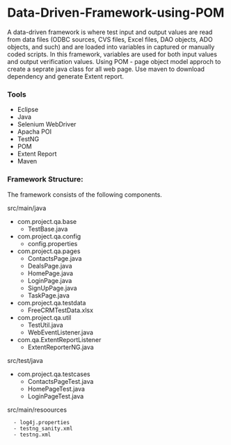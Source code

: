# Data-Driven-Framework-using-POM
A data-driven framework is where test input and output values are read from data files (ODBC sources, CVS files, Excel files, DAO objects, ADO objects, and such) and are loaded into variables in captured or manually coded scripts. In this framework, variables are used for both input values and output verification values. Using POM - page object model approch to create a seprate java class for all web page. Use maven to download dependency and generate Extent report.

### Tools

* Eclipse 
* Java 
* Selenium WebDriver 
* Apacha POI
* TestNG
* POM
* Extent Report
* Maven

### Framework Structure:

The framework consists of the following components.

src/main/java
  * com.project.qa.base
      - TestBase.java
  * com.project.qa.config
      - config.properties
  * com.project.qa.pages
      - ContactsPage.java
      - DealsPage.java
      - HomePage.java
      - LoginPage.java
      - SignUpPage.java
      - TaskPage.java
  * com.project.qa.testdata
      - FreeCRMTestData.xlsx
  * com.project.qa.util
      - TestUtil.java
      - WebEventListener.java
  * com.qa.ExtentReportListener
      - ExtentReporterNG.java
      
 src/test/java   
 
  * com.project.qa.testcases
      - ContactsPageTest.java
      - HomePageTest.java
      - LoginPageTest.java
      
 src/main/resoources
 
      - log4j.properties
      - testng_sanity.xml
      - testng.xml

